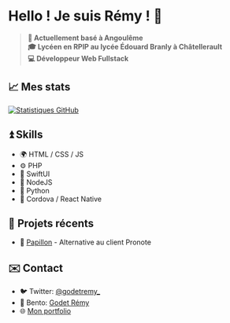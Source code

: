 # Hello ! Je suis Rémy ! 👋

> **🌆 Actuellement basé à Angoulême**<br>
> **🎓 Lycéen en RPIP au lycée Édouard Branly à Châtellerault**<br>
> **💻 Développeur Web Fullstack**<br>

## 📈 Mes stats
[![Statistiques GitHub](https://github-readme-stats.vercel.app/api?username=godetremy&show_icons=true&hide_border=true)](https://github.com/godetremy)

## ⏫️ Skills
- 🌍 HTML / CSS / JS
- ⚙️ PHP
- 🐥 SwiftUI
- 🔧 NodeJS
- 🐍 Python
- 📱 Cordova / React Native

## 📝 Projets récents

- 🚀 [Papillon](https://getpapillon.xyz) - Alternative au client Pronote

## ✉️ Contact 
- 🐦 Twitter: [@godetremy_](https://twitter.com/godetremy_)
- 🍱 Bento: [Godet Rémy](https://bento.me/godetremy)
- 🌐 [Mon portfolio](https://godetremy.free.fr)